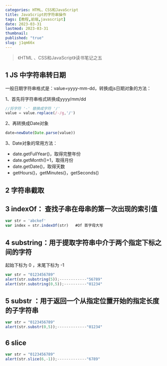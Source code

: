 ```yaml
---
categories: HTML、CSS和JavaScript
title: JavaScript的字符串操作
tags: [教程,前端,javascript]
date: 2023-03-31
lastmod: 2023-03-31
thumbnail: 
published: "true"
slug: j1qm66x
---
```


>《HTML 、CSS和JavaScript》读书笔记之五
 

## 1 JS 中字符串转日期  

一般日期字符串格式是：value=yyyy-mm-dd，转换成js日期对象的方法：  

1、首先将字符串格式转换成yyyy/mm/dd

```js
//将字符 '-' 替换成字符 '/'
value = value.replace(/-/g,'/')
```  

2、再转换成Date对象  

```js
date=newDate(Date.parse(value))
```  

3、Date对象的常用方法：
- date.getFullYear()，取得完整年份
- date.getMonth()+1，取得月份
- date.getDate()，取得天数
- getHours()，getMinutes()，getSeconds()  

## 2 字符串截取  

## 3 indexOf： 查找子串在母串的第一次出现的索引值  

```js
var str = 'abckef'
var index = str.indexOf(str)   #Of 首字母大写
```  

## 4 substring：用于提取字符串中介于两个指定下标之间的字符  

起始下标为 0 ，末尾下标为 -1  

```js
var str = "0123456789"
alert(str.substring(5));------------"56789"
alert(str.substring(0,5));----------"01234"
```  

## 5 substr ：用于返回一个从指定位置开始的指定长度的子字符串  

```js
var str = "0123456789"
alert(str.substr(0,5));-------------"01234"
```  

## 6 slice  

```js
var str = "0123456789"
alert(str.slice(6,-1));-------------"6789"
```